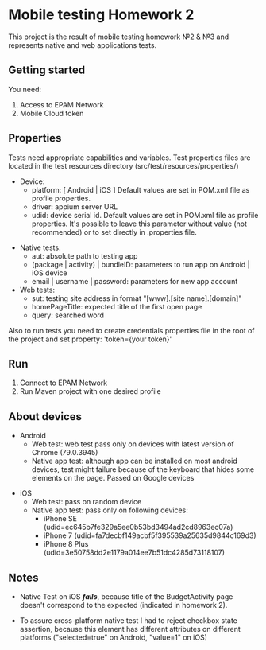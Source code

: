 Mobile testing Homework 2
====
This project is the result of mobile testing homework №2 & №3 and represents native and web applications tests.

Getting started
----
You need:
1. Access to EPAM Network
2. Mobile Cloud token
   
Properties
---
Tests need appropriate capabilities and variables. Test properties files are located in the test resources directory (src/test/resources/properties/) 
+ Device:
  - platform: [ Android | iOS ] Default values are set in POM.xml file as profile properties.
  - driver: appium server URL
  - udid: device serial id. Default values are set in POM.xml file as profile properties. It's possible to leave this parameter without value (not recommended) or to set directly in .properties file.
- Native tests:
  - aut: absolute path to testing app
  - (package | activity) | bundleID: parameters to run app on Android | iOS device
  - email | username | password: parameters for new app account
- Web tests:
  - sut: testing site address in format "[www].[site name].[domain]"
  - homePageTitle: expected title of the first open page
  - query: searched word
  
Also to run tests you need to create credentials.properties file in the root of the project and set property:
'token={your token}'

Run
---
1. Connect to EPAM Network
2. Run Maven project with one desired profile 

About devices
---
+ Android
  - Web test: web test pass only on devices with latest version of Chrome (79.0.3945)
  - Native app test: although app can be installed on most android devices, test might failure because of the keyboard that hides some elements on the page.
    Passed on Google devices
- iOS
  - Web test: pass on random device
  - Native app test: pass only on following devices:
    - iPhone SE (udid=ec645b7fe329a5ee0b53bd3494ad2cd8963ec07a)
    - iPhone 7 (udid=fa7decbf149acbf5f395539a25635d9844c169d3)
    - iPhone 8 Plus (udid=3e50758dd2e1179a014ee7b51dc4285d73118107)

Notes
---
+ Native Test on iOS  ***fails***, because title of the BudgetActivity page doesn't correspond to the expected (indicated in homework 2).
- To assure cross-platform native test I had to reject checkbox state assertion, because this element has different attributes on different platforms ("selected=true" on Android, "value=1" on iOS)
